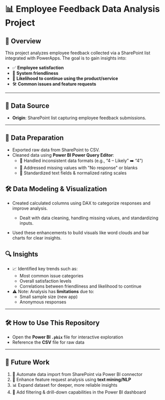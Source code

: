 # 📊 Employee Feedback Data Analysis Project

## 🧩 Overview  
This project analyzes employee feedback collected via a SharePoint list integrated with PowerApps. The goal is to gain insights into:

- ✅ **Employee satisfaction**  
- 🤖 **System friendliness**  
- 🔁 **Likelihood to continue using the product/service**  
- 🛠️ **Common issues and feature requests**

---

## 📁 Data Source  
- **Origin**: SharePoint list capturing employee feedback submissions.

---

## 🧹 Data Preparation  
- Exported raw data from SharePoint to CSV.  
- Cleaned data using **Power BI Power Query Editor**:
  - 🔄 Handled inconsistent data formats (e.g., “4 – Likely” ➡️ “4”)
  - 🚫 Addressed missing values with "No response" or blanks
  - 🧽 Standardized text fields & normalized rating scales
 
## 🛠️ Data Modeling & Visualization
 - Created calculated columns using DAX to categorize responses and improve analysis.

   - Dealt with data cleaning, handling missing values, and standardizing inputs.

 - Used these enhancements to build visuals like word clouds and bar charts for clear insights.



## 🔍 Insights  
- 📈 Identified key trends such as:
  - Most common issue categories
  - Overall satisfaction levels
  - Correlations between friendliness and likelihood to continue  
- ⚠️ Note: Analysis has **limitations** due to:
  - Small sample size (new app)
  - Anonymous responses

---

## 🛠️ How to Use This Repository  
- Open the **Power BI `.pbix`** file for interactive exploration  
- Reference the **CSV** file for raw data  

---

## 🔮 Future Work  
1. 🔗 Automate data import from SharePoint via Power BI connector  
2. 🧠 Enhance feature request analysis using **text mining/NLP**  
3. 📊 Expand dataset for deeper, more reliable insights  
4. 🧭 Add filtering & drill-down capabilities in the Power BI dashboard  
